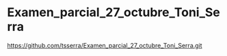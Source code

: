 # Examen_parcial_27_octubre_Toni_Serra
https://github.com/tsserra/Examen_parcial_27_octubre_Toni_Serra.git

